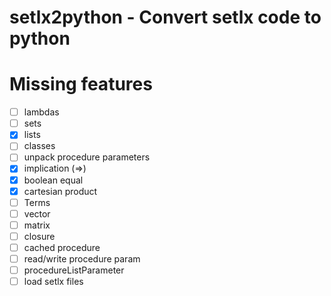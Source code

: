 # setlx2python - Convert setlx code to python

# Missing features 
- [ ] lambdas
- [ ] sets
- [x] lists
- [ ] classes
- [ ] unpack procedure parameters
- [x] implication (=>)
- [x] boolean equal
- [x] cartesian product
- [ ] Terms
- [ ] vector
- [ ] matrix
- [ ] closure 
- [ ] cached procedure
- [ ] read/write procedure param
- [ ] procedureListParameter
- [ ] load setlx files
